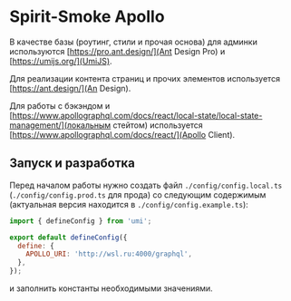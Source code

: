 # Spirit-Smoke Apollo

В качестве базы (роутинг, стили и прочая основа) для админки используются [https://pro.ant.design/](Ant Design Pro) и [https://umijs.org/](UmiJS).

Для реализации контента страниц и прочих элементов используется [https://ant.design/](An Design).

Для работы с бэкэндом и [https://www.apollographql.com/docs/react/local-state/local-state-management/](локальным стейтом) используется [https://www.apollographql.com/docs/react/](Apollo Client).

## Запуск и разработка

Перед началом работы нужно создать файл `./config/config.local.ts` (`./config/config.prod.ts` для прода) со следующим содержимым (актуальная версия находится в `./config/config.example.ts`):

```js
import { defineConfig } from 'umi';

export default defineConfig({
  define: {
    APOLLO_URI: 'http://wsl.ru:4000/graphql',
  },
});
```

и заполнить константы необходимыми значениями.
